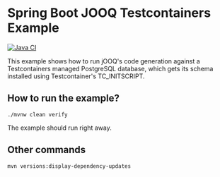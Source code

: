 # Spring Boot JOOQ Testcontainers Example

[![Java CI](https://github.com/jabrena/spring-boot-jooq-testcontainers-example/actions/workflows/build.yml/badge.svg)](https://github.com/jabrena/spring-boot-jooq-testcontainers-example/actions/workflows/build.yml)

This example shows how to run jOOQ's code generation against a Testcontainers managed PostgreSQL database,
which gets its schema installed using Testcontainer's TC_INITSCRIPT.

## How to run the example?

```
./mvnw clean verify
```

The example should run right away.

## Other commands

```
mvn versions:display-dependency-updates
```
